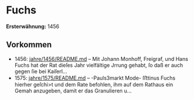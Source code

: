 # Fuchs

**Ersterwähnung:** 1456

## Vorkommen
- 1456: [jahre/1456/README.md](../jahre/1456/README.md) – Mit Johann Monhoff, Freigraf, und Hans Fuchs hat
der Rat dieſes Jahr vielfältige Jrrung gehabt, ſo daß er
auch gegen ſie bei Kaiſerl...
- 1575: [jahre/1575/README.md](../jahre/1575/README.md) – -Pauls3markt Mode-
ſﬅtinus Fuchs hierher geſchi>t und dem Rate befohlen,
ihm auf dem Rathaus ein Gemah anzugeben, damit er
das Granulieren u...
